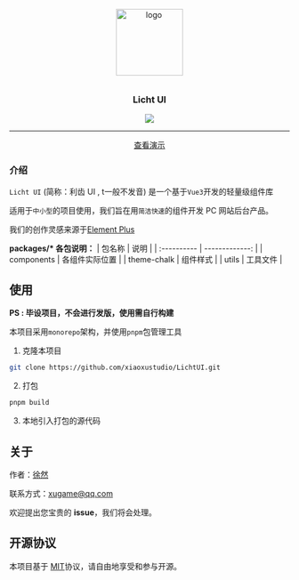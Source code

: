 <p align="center">
  <img alt="logo" src="https://s3.bmp.ovh/imgs/2024/08/28/136ab813ae9e0e5f.png" width="120" style="margin-bottom: 10px;">
</p>
<h3 align="center">Licht UI</h3>

<p align="center">
  <img src="https://img.shields.io/badge/License-MIT-blue.svg?style=for-the-badge&color=#4fc08d" />
</p>

---

<p align="center"><a href="https://xiaoxustudio.github.io/LichtUI/">查看演示</a></p>

### 介绍

`Licht UI` (简称：利齿 UI , t一般不发音) 是一个基于`Vue3`开发的轻量级组件库

适用于`中小型`的项目使用，我们旨在用`简洁快速`的组件开发 PC 网站后台产品。

我们的创作灵感来源于[Element Plus](https://github.com/element-plus/element-plus)

**packages/\* 各包说明：**
| 包名称      |           说明 |
| :---------- | -------------: |
| components  | 各组件实际位置 |
| theme-chalk |       组件样式 |
| utils       |       工具文件 |



## 使用

**PS : 毕设项目，不会进行发版，使用需自行构建**

本项目采用`monorepo`架构，并使用`pnpm`包管理工具

1. 克隆本项目

```sh
git clone https://github.com/xiaoxustudio/LichtUI.git
```

2. 打包

```sh
pnpm build
```

3. 本地引入打包的源代码


## 关于

作者：[徐然](https://github.com/xiaoxustudio)

联系方式：[xugame@qq.com](emailto://xugame@qq.com)

欢迎提出您宝贵的 **issue**，我们将会处理。

## 开源协议

本项目基于 [MIT](https://zh.wikipedia.org/wiki/MIT%E8%A8%B1%E5%8F%AF%E8%AD%89)协议，请自由地享受和参与开源。

